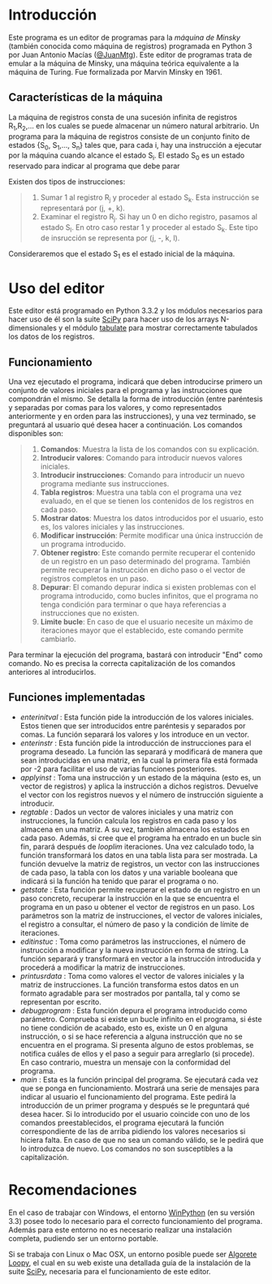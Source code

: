 Introducción
============
Este programa es un editor de programas para la *máquina de Minsky* (también conocida como máquina de registros)
programada en Python 3 por Juan Antonio Macías ([@JuanMtg](http://www.twitter.com/JuanMtg)).
Este editor de programas trata de emular a la máquina de Minsky, una máquina teórica equivalente a la máquina de Turing.
Fue formalizada por Marvin Minsky en 1961.

Características de la máquina
-----------------------------
La máquina de registros consta de una sucesión infinita de registros R<sub>1</sub>,R<sub>2</sub>,... en los cuales se
puede almacenar un número natural arbitrario.
Un programa para la máquina de registros consiste de un conjunto finito de estados {S<sub>0</sub>, S<sub>1</sub>,...,
S<sub>n</sub>} tales que, para cada i, hay una instrucción a ejecutar por la máquina cuando alcance el estado
S<sub>i</sub>. El estado S<sub>0</sub> es un estado reservado para indicar al programa que debe parar

Existen dos tipos de instrucciones:
> 1. Sumar 1 al registro R<sub>j</sub> y proceder al estado S<sub>k</sub>.
>    Esta instrucción se representará por (j, +, k).
> 2. Examinar el registro R<sub>j</sub>. Si hay un 0 en dicho registro, pasamos al estado S<sub>l</sub>. En otro caso
>    restar 1 y proceder al estado S<sub>k</sub>.
>    Este tipo de insrucción se representa por (j, -, k, l).

Consideraremos que el estado S<sub>1</sub> es el estado inicial de la máquina.

Uso del editor
==============
Este editor está programado en Python 3.3.2 y los módulos necesarios para hacer uso de él son la suite
[SciPy](http://scipy.org/) para hacer uso de los arrays N-dimensionales y el módulo
[tabulate](https://pypi.python.org/pypi/tabulate) para mostrar correctamente tabulados los datos de los registros.

Funcionamiento
--------------
Una vez ejecutado el programa, indicará que deben introducirse primero un conjunto de valores iniciales para el programa
y las instrucciones que compondrán el mismo. Se detalla la forma de introducción (entre paréntesis y separadas por comas
para los valores, y como representados anteriormente y en orden para las instrucciones), y una vez terminado, se
preguntará al usuario qué desea hacer a continuación. Los comandos disponibles son:
> 1. **Comandos**: Muestra la lista de los comandos con su explicación.
> 2. **Introducir valores**: Comando para introducir nuevos valores iniciales.
> 3. **Introducir instrucciones**: Comando para introducir un nuevo programa mediante sus instrucciones.
> 4. **Tabla registros**: Muestra una tabla con el programa una vez evaluado, en el que se tienen los contenidos de los
>                         registros en cada paso.
> 5. **Mostrar datos**: Muestra los datos introducidos por el usuario, esto es, los valores iniciales y las
>                       instrucciones.
> 6. **Modificar instrucción**: Permite modificar una única instrucción de un programa introducido.
> 7. **Obtener registro**: Este comando permite recuperar el contenido de un registro en un paso determinado del
>                          programa. También permite recuperar la instrucción en dicho paso o el vector de registros
>                          completos en un paso.
> 8. **Depurar**: El comando depurar indica si existen problemas con el programa introducido, como bucles infinitos,
>                 que el programa no tenga condición para terminar o que haya referencias a instrucciones que no
>                 existen.
> 9. **Limite bucle**: En caso de que el usuario necesite un máximo de iteraciones mayor que el establecido, este
>                      comando permite cambiarlo.

Para terminar la ejecución del programa, bastará con introducir "End" como comando. No es precisa la correcta
capitalización de los comandos anteriores al introducirlos.

Funciones implementadas
-----------------------
+ *enterinitval* : Esta función pide la introducción de los valores iniciales. Estos tienen que ser introducidos entre
    paréntesis y separados por comas. La función separará los valores y los introduce en un vector.
+ *enterinstr* : Esta función pide la introducción de instrucciones para el programa deseado. La función las separará
    y modificará de manera que sean introducidas en una matriz, en la cual la primera fila está formada por -2 para
    facilitar el uso de varias funciones posteriores.
+ *applyinst* : Toma una instrucción y un estado de la máquina (esto es, un vector de registros) y aplica
    la instrucción a dichos registros. Devuelve el vector con los registros nuevos y el número de instrucción siguiente
    a introducir.
+ *regtable* : Dados un vector de valores iniciales y una matriz con instrucciones, la
    función calcula los registros en cada paso y los almacena en una matriz. A su vez, también almacena los estados en
    cada paso. Además, si cree que el programa ha entrado en un bucle sin fin, parará después de *looplim* iteraciones.
    Una vez calculado todo, la función transformará los datos en una tabla lista para ser mostrada.
    La función devuelve la matriz de registros, un vector con las instrucciones de cada paso, la tabla con los datos y
    una variable booleana que indicará si la función ha tenido que parar el programa o no.
+ *getstate* : Esta función permite recuperar el estado de un registro en un paso concreto, recuperar la instrucción en
    la que se encuentra el programa en un paso u obtener el vector de registros en un paso. Los parámetros son la matriz
    de instrucciones, el vector de valores iniciales, el registro a consultar, el número de paso y la condición de
    límite de iteraciones.
+ *editinstuc* : Toma como parámetros las instrucciones, el número de instrucción a modificar y la nueva instrucción en
    forma de string. La función separará y transformará en vector a la instrucción introducida y procederá a modificar
    la matriz de instrucciones.
+ *printusrdata* : Toma como valores el vector de valores iniciales y la matriz de instrucciones. La función transforma
    estos datos en un formato agradable para ser mostrados por pantalla, tal y como se representan por escrito.
+ *debugprogram* : Esta función depura el programa introducido como parámetro. Comprueba si existe un bucle infinito
    en el programa, si éste no tiene condición de acabado, esto es, existe un 0 en alguna instrucción, o si se hace
    referencia a alguna instrucción que no se encuentra en el programa. Si presenta alguno de estos problemas, se
    notifica cuáles de ellos y el paso a seguir para arreglarlo (si procede). En caso contrario, muestra un mensaje con
    la conformidad del programa.
+ *main* : Esta es la función principal del programa. Se ejecutará cada vez que se ponga en funcionamiento. Mostrará una
    serie de mensajes para indicar al usuario el funcionamiento del programa. Este pedirá la introducción de un primer
    programa y después se le preguntará qué desea hacer.
    Si lo introducido por el usuario coincide con uno de los comandos preestablecidos, el programa ejecutará la función
    correspondiente de las de arriba pidiendo los valores necesarios si hiciera falta. En caso de que no sea un comando
    válido, se le pedirá que lo introduzca de nuevo. Los comandos no son susceptibles a la capitalización.

Recomendaciones
===============
En el caso de trabajar con Windows, el entorno [WinPython](http://winpython.sourceforge.net/) (en su versión 3.3)
posee todo lo necesario para el correcto funcionamiento del programa. Además para este entorno no es necesario realizar
una instalación completa, pudiendo ser un entorno portable.

Si se trabaja con Linux o Mac OSX, un entorno posible puede ser [Algorete Loopy](http://algorete.org/), el cual en su
web existe una detallada guía de la instalación de la suite [SciPy](http://scipy.org/), necesaria para el funcionamiento
 de este editor.